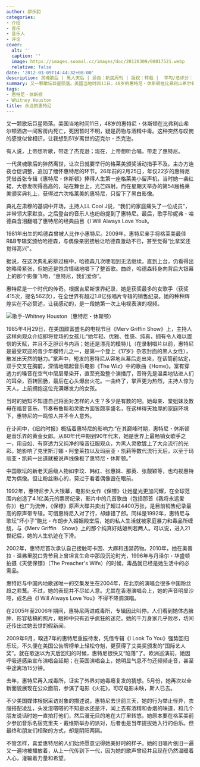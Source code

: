 ```yaml
---
author: 邵乐韵
categories:
- 介绍
- 音乐
- 音乐人
- 评论
cover:
  alt: ''
  caption: ''
  image: https://images.soomal.cc/images/doc/20120309/00017521.webp
  relative: false
date: '2012-03-09T14:44:32+08:00'
description: 灵魂歌后 | 黑人天后 | 源自：新民周刊 | 版权：转载 |  平均/总评分：10.00/50
summary: 又一颗歌坛巨星陨落。美国当地时间11日，48岁的惠特尼・休斯顿在比弗利山希尔顿酒店一间客房内死亡，死因暂时不明，疑是药物与酒精中毒。这种突然与叹惋的感觉似曾相识，让我想到51岁离世的迈克尔・杰克逊。有人说，上帝想听歌，带走了杰克逊；现在，上帝想听合唱，带走了惠特尼。一代灵魂歌后的猝然离世，让次日就要举行的格莱美颁奖活动措手不及……
tags:
- 惠特尼・休斯顿
- Whitney Houston
title: 永远的惠特尼
---
```


又一颗歌坛巨星陨落。美国当地时间11日，48岁的惠特尼・休斯顿在比弗利山希尔顿酒店一间客房内死亡，死因暂时不明，疑是药物与酒精中毒。这种突然与叹惋的感觉似曾相识，让我想到51岁离世的迈克尔・杰克逊。

有人说，上帝想听歌，带走了杰克逊；现在，上帝想听合唱，带走了惠特尼。

一代灵魂歌后的猝然离世，让次日就要举行的格莱美颁奖活动措手不及。主办方连夜仓促调整，追加了缅怀惠特尼的环节。26年前的2月25日，年仅22岁的惠特尼凭借首张专辑《惠特尼・休斯顿》捧得人生第一座格莱美小留声机，当时她一袭红裙，大卷发吹得高高的，站在舞台上，光芒四射。而在星期天举办的第54届格莱美颁奖典礼上，获得过六次格莱美的惠特尼，只留下了黑白影像。

典礼在肃穆的基调中开场，主持人LL Cool J说，“我们的家庭痛失了一位成员”，并带领大家默哀。之后登台的音乐人也纷纷提到了惠特尼。最后，歌手珍妮弗・哈德森含泪翻唱了惠特尼的经典曲目《I Will Always Love You》。

1981年出生的哈德森曾被人比作小惠特尼。2009年，惠特尼亲手将格莱美最佳R&B专辑奖颁给哈德森，与偶像亲密接触让哈德森激动不已，甚至觉得“比拿奖还觉得高兴”。

据说，在这次典礼彩排过程中，哈德森几次哽咽到无法继续。直到上台，仍看得出她略带紧张，但她还是饱含情绪地唱下了整首歌。曲终，哈德森转身向背后大银幕上的那个影像飞吻，“惠特尼，我们爱你”。

惠特尼是一个时代的传奇。根据吉尼斯世界纪录，她是获奖最多的女歌手（获奖415次，提名562次），在全世界有超过1.8亿张唱片专辑的销售纪录。她的种种辉煌实在不必赘述，让我感动的，是一段她第一次上电视表演的视频。

![歌手-Whitney Houston（惠特尼・休斯顿）](https://images.soomal.cc/images/doc/20120309/00017521.webp)





1985年4月29日，在美国颇富盛名的电视节目《Merv Griffin Show》上，主持人这样向观众介绍即将登场的女孩儿:“她年轻、优雅、性感、纯真，拥有令人难以置信的天赋，并且不乏胆识与内涵；她还是漂亮的模特儿（在录制唱片以前，惠特尼是最受欢迎的青少年模特儿之一，是第一个登上《17岁》杂志封面的黑人女性），散发出天然的魅力。”掌声中，短发的惠特尼从容地从幕后走出来，在话筒前站定，双手交叉在胸前，深情地唱起音乐电影《The Wiz》中的歌曲《Home》。富有穿透力的嗓音在空气中层层晕染开，直至充盈整个演播厅，音符先是温柔地钻进人们的耳朵，百转回肠，最后在心头爆出火花。一曲终了，掌声更为热烈，主持人惊为天人，上前拥抱这位充满爆发力的女孩。

当时的她知不知道自己将面对怎样的人生？多少是有数的吧。她母亲、堂姐妹及教母在福音音乐、节奏布鲁斯和灵歌方面皆颇享盛名，在这样得天独厚的家庭环境下，惠特尼的一鸣惊人并不令人意外。

在讣闻中，《纽约时报》概括着惠特尼的影响力:“在其巅峰时期，惠特尼・休斯顿是音乐界的黄金女郎。从80年代中期到90年代末，她是世界上最畅销女歌手之一，用自如、有穿透力又纯净的嗓音征服观众，为黑人灵歌镀上了大众流行的光彩。她影响了克里斯汀娜・阿奎莱拉以及玛丽亚・凯莉等数代流行天后，以至于玛丽亚・凯莉一出道就被说声线像极了惠特尼・休斯顿。”

中国歌坛的新老天后级人物如李玟、韩红、张惠妹、那英、张靓颖等，也均视惠特尼为偶像。但让粉丝揪心的，莫过于看着偶像毁在眼前。

1992年，惠特尼步入大银幕，电影处女作《保镖》让她星光更加闪耀，在全球范围内创造了4.1亿美元的票房纪录，影片中的几首歌曲（包括那首《我将永远爱你》）也广为流传，《保镖》原声大碟共卖出了超过4400万张，是目前销售纪录最高的原声带专辑。可惜惠特尼入对了行，却嫁错了郎。同样是1992年，惠特尼与歌坛“坏小子”鲍比・布朗步入婚姻殿堂后，她的私人生活就被家庭暴力和毒品所缠绕，与《Merv Griffin　Show》上的那个纯真好姑娘判若两人。可以说，进入21世纪后，她的人生轨迹在下滑。

2002年，惠特尼首次承认自己接触可卡因、大麻和违禁药物。2010年，她在奥普拉・温弗里脱口秀节目上曾坦言生命中那段沉沦时光，1996年与丹泽尔・华盛顿拍摄《天使保镖》（The Preacher's Wife）的时候，毒品就已经是她生活中的必需品。

惠特尼与中国内地歌迷唯一的交集发生在2004年，在北京的演唱会很多中国粉丝趋之若鹜。不过，她的表现并不尽如人意。尤其在香港演唱会上，她的声音明显沙哑，成名曲《I Will Always Love You》不得不降调演唱。

在2005年至2006年期间，惠特尼两进戒毒所，专辑因此叫停。人们看到她体态臃肿、形容枯槁的照片，眼神中只有近乎疯狂的迷茫。她的千万身家几乎败尽，坊间还传出过她去世的假新闻。

2009年9月，暌违7年的惠特尼重振待发，凭借专辑《I Look To You》强势回归乐坛，不久便在美国公告牌榜单上轻松夺魁，更获得了艾美奖颁发的“国际艺人奖”。就在歌迷以为天后回归的时候，惠特尼很快又“陷落”了。欧洲巡演前，她因呼吸道感染宣布演唱会延期；在英国演唱会上，她明显气息不匀还频频走音，甚至中途离场15分钟。

去年，惠特尼再入戒毒所，证实了外界对她毒瘾复发的猜想。5月份，她再次以全新面貌展现在公众面前，参演了电影《火花》，可叹电影未映，斯人已去。

不少美国媒体根据采访对象的描述说，惠特尼去世前三天，她的行为举止怪异，衣服搭配凌乱，头发湿嗒嗒的不知是水还是汗，闻上去有酒精和香烟的味道，和几个朋友说话时她一直拍打他们，然后漫无目的地在大厅里转悠。她原本要在格莱美前夕参加音乐名宿克里夫・戴维斯举办的派对，后者也是当年提拔她入行的伯乐。但最终和朋友们相聚的方式，却是阴阳两隔。

不管怎样，喜爱惠特尼的人们始终愿意记得她美好时的样子。她的旧唱片依旧一遍又一遍地被播放着，从上一代传到下一代，因为她的歌声曾经并且现在仍然温暖着人心，灌输着力量和希望。